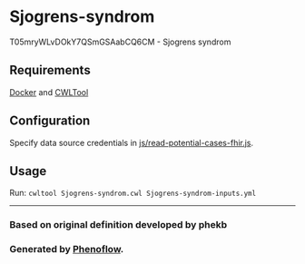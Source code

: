 # Sjogrens-syndrom

T05mryWLvDOkY7QSmGSAabCQ6CM - Sjogrens syndrom

## Requirements

[Docker](https://docs.docker.com/install/) and [CWLTool](https://github.com/common-workflow-language/cwltool#install)

## Configuration

Specify data source credentials in [js/read-potential-cases-fhir.js](js/read-potential-cases-fhir.js).

## Usage

Run: `cwltool Sjogrens-syndrom.cwl Sjogrens-syndrom-inputs.yml`

***

### Based on original definition developed by phekb
### Generated by [Phenoflow](https://kclhi.org/phenoflow).

